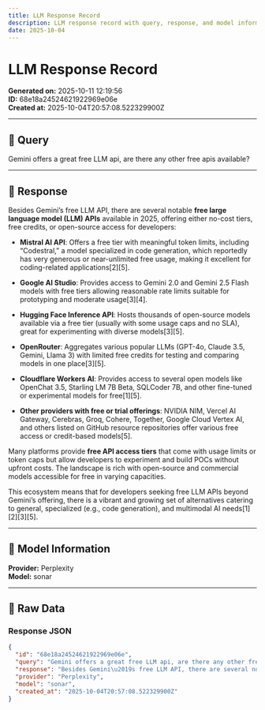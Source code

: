 ```yaml
---
title: LLM Response Record
description: LLM response record with query, response, and model information
date: 2025-10-04
---
```


# LLM Response Record

**Generated on:** 2025-10-11 12:19:56  
**ID:** 68e18a24524621922969e06e  
**Created at:** 2025-10-04T20:57:08.522329900Z

---

## 🤖 Query

Gemini offers a great free LLM api, are there any other free apis available?

---

## 💬 Response

Besides Gemini’s free LLM API, there are several notable **free large language model (LLM) APIs** available in 2025, offering either no-cost tiers, free credits, or open-source access for developers:

- **Mistral AI API**: Offers a free tier with meaningful token limits, including “Codestral,” a model specialized in code generation, which reportedly has very generous or near-unlimited free usage, making it excellent for coding-related applications[2][5].

- **Google AI Studio**: Provides access to Gemini 2.0 and Gemini 2.5 Flash models with free tiers allowing reasonable rate limits suitable for prototyping and moderate usage[3][4].

- **Hugging Face Inference API**: Hosts thousands of open-source models available via a free tier (usually with some usage caps and no SLA), great for experimenting with diverse models[3][5].

- **OpenRouter**: Aggregates various popular LLMs (GPT-4o, Claude 3.5, Gemini, Llama 3) with limited free credits for testing and comparing models in one place[3][5].

- **Cloudflare Workers AI**: Provides access to several open models like OpenChat 3.5, Starling LM 7B Beta, SQLCoder 7B, and other fine-tuned or experimental models for free[1][5].

- **Other providers with free or trial offerings**: NVIDIA NIM, Vercel AI Gateway, Cerebras, Groq, Cohere, Together, Google Cloud Vertex AI, and others listed on GitHub resource repositories offer various free access or credit-based models[5].

Many platforms provide **free API access tiers** that come with usage limits or token caps but allow developers to experiment and build POCs without upfront costs. The landscape is rich with open-source and commercial models accessible for free in varying capacities.

This ecosystem means that for developers seeking free LLM APIs beyond Gemini’s offering, there is a vibrant and growing set of alternatives catering to general, specialized (e.g., code generation), and multimodal AI needs[1][2][3][5].

---

## 🔧 Model Information

**Provider:** Perplexity  
**Model:** sonar

---

## 📄 Raw Data

### Response JSON
```json
{
  "id": "68e18a24524621922969e06e",
  "query": "Gemini offers a great free LLM api, are there any other free apis available?",
  "response": "Besides Gemini\u2019s free LLM API, there are several notable **free large language model (LLM) APIs** available in 2025, offering either no-cost tiers, free credits, or open-source access for developers:\n\n- **Mistral AI API**: Offers a free tier with meaningful token limits, including \u201cCodestral,\u201d a model specialized in code generation, which reportedly has very generous or near-unlimited free usage, making it excellent for coding-related applications[2][5].\n\n- **Google AI Studio**: Provides access to Gemini 2.0 and Gemini 2.5 Flash models with free tiers allowing reasonable rate limits suitable for prototyping and moderate usage[3][4].\n\n- **Hugging Face Inference API**: Hosts thousands of open-source models available via a free tier (usually with some usage caps and no SLA), great for experimenting with diverse models[3][5].\n\n- **OpenRouter**: Aggregates various popular LLMs (GPT-4o, Claude 3.5, Gemini, Llama 3) with limited free credits for testing and comparing models in one place[3][5].\n\n- **Cloudflare Workers AI**: Provides access to several open models like OpenChat 3.5, Starling LM 7B Beta, SQLCoder 7B, and other fine-tuned or experimental models for free[1][5].\n\n- **Other providers with free or trial offerings**: NVIDIA NIM, Vercel AI Gateway, Cerebras, Groq, Cohere, Together, Google Cloud Vertex AI, and others listed on GitHub resource repositories offer various free access or credit-based models[5].\n\nMany platforms provide **free API access tiers** that come with usage limits or token caps but allow developers to experiment and build POCs without upfront costs. The landscape is rich with open-source and commercial models accessible for free in varying capacities.\n\nThis ecosystem means that for developers seeking free LLM APIs beyond Gemini\u2019s offering, there is a vibrant and growing set of alternatives catering to general, specialized (e.g., code generation), and multimodal AI needs[1][2][3][5].",
  "provider": "Perplexity",
  "model": "sonar",
  "created_at": "2025-10-04T20:57:08.522329900Z"
}
```